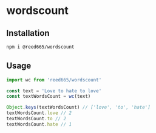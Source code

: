 # wordscount

## Installation
```bash
npm i @reed665/wordscount
```

## Usage
```javascript
import wc from 'reed665/wordscount'

const text = 'Love to hate to love'
const textWordsCount = wc(text)

Object.keys(textWordsCount) // ['love', 'to', 'hate']
textWordsCount.love // 2
textWordsCount.to // 2
textWordsCount.hate // 1
```
